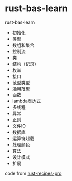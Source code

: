 # rust-bas-learn

rust-bas-learn


- 初始化
- 类型
- 数组和集合
- 控制流
- 类
- 结构（记录）
- 枚举
- 接口
- 范型类型
- 通用范型
- 函数
- lambda表达式
- 多线程
- 异常
- 正则
- 文件IO
- 数据库
- 运算符超载
- 处理颜色
- 算法
- 设计模式
- 扩展


code from [rust-recipes-pro](https://apps.apple.com/lb/app/rust-recipes-pro/id6443946748)
